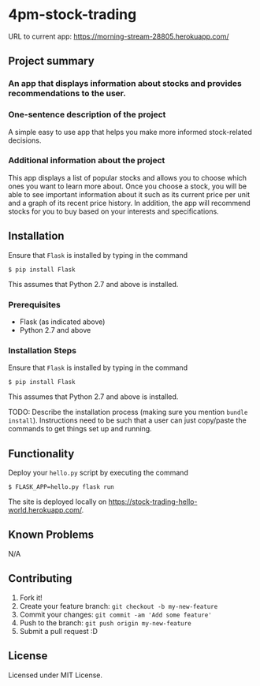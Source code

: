 # 4pm-stock-trading

URL to current app: https://morning-stream-28805.herokuapp.com/

## Project summary

### An app that displays information about stocks and provides recommendations to the user.

### One-sentence description of the project

A simple easy to use app that helps you make more informed stock-related decisions.

### Additional information about the project

This app displays a list of popular stocks and allows you to choose which ones you want to learn more about. Once you choose a stock, you will be able to see important information about it such as its current price per unit and a graph of its recent price history. In addition, the app will recommend stocks for you to buy based on your interests and specifications.

## Installation

Ensure that `Flask` is installed by typing in the command

`$ pip install Flask` 

This assumes that Python 2.7 and above is installed.

### Prerequisites

* Flask (as indicated above)
* Python 2.7 and above

### Installation Steps

Ensure that `Flask` is installed by typing in the command

`$ pip install Flask` 

This assumes that Python 2.7 and above is installed.

TODO: Describe the installation process (making sure you mention `bundle install`).
Instructions need to be such that a user can just copy/paste the commands to get things set up and running. 

## Functionality

Deploy your `hello.py` script by executing the command

`$ FLASK_APP=hello.py flask run`

The site is deployed locally on https://stock-trading-hello-world.herokuapp.com/.

## Known Problems
N/A

## Contributing

1. Fork it!
2. Create your feature branch: `git checkout -b my-new-feature`
3. Commit your changes: `git commit -am 'Add some feature'`
4. Push to the branch: `git push origin my-new-feature`
5. Submit a pull request :D

## License

Licensed under MIT License.